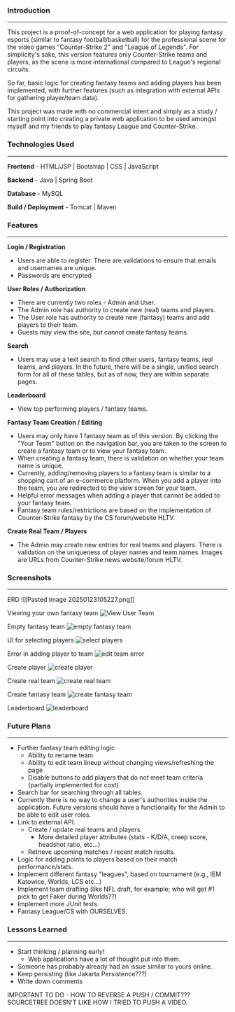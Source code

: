 ### **Introduction**
_____
This project is a proof-of-concept for a web application for playing fantasy esports (similar to fantasy football/basketball) for the professional scene for the video games "Counter-Strike 2" and "League of Legends". For simplicity's sake, this version features only Counter-Strike teams and players, as the scene is more international compared to League's regional circuits. 

So far, basic logic for creating fantasy teams and adding players has been implemented, with further features (such as integration with external APIs for gathering player/team data). 

This project was made with no commercial intent and simply as a study / starting point into creating a private web application to be used amongst myself and my friends to play fantasy League and Counter-Strike. 

### **Technologies Used**
____
**Frontend** - HTML/JSP | Bootstrap | CSS | JavaScript 

**Backend** - Java | Spring Boot 

**Database** - MySQL

**Build / Deployment** - Tomcat | Maven

### **Features**
______
**Login / Registration** 
- Users are able to register. There are validations to ensure that emails and usernames are unique. 
- Passwords are encrypted 

**User Roles / Authorization** 
- There are currently two roles - Admin and User. 
- The Admin role has authority to create new (real) teams and players. 
- The User role has authority to create new (fantasy) teams and add players to their team. 
- Guests may view the site, but cannot create fantasy teams. 

**Search** 
- Users may use a text search to find other users, fantasy teams, real teams, and players. In the future, there will be a single, unified search form for all of these tables, but as of now, they are within separate pages. 

**Leaderboard**
- View top performing players / fantasy teams. 

**Fantasy Team Creation / Editing** 
- Users may only have 1 fantasy team as of this version. By clicking the "Your Team" button on the navigation bar, you are taken to the screen to create a fantasy team or to view your fantasy team. 
- When creating a fantasy team, there is validation on whether your team name is unique. 
- Currently, adding/removing players to a fantasy team is similar to a shopping cart of an e-commerce platform. When you add a player into the team, you are redirected to the view screen for your team. 
- Helpful error messages when adding a player that cannot be added to your fantasy team.
- Fantasy team rules/restrictions are based on the implementation of Counter-Strike fantasy by the CS forum/website HLTV. 

**Create Real Team / Players**
- The Admin may create new entries for real teams and players. There is validation on the uniqueness of player names and team names. Images are URLs from Counter-Strike news website/forum HLTV. 

### **Screenshots**
____
ERD
![[Pasted image 20250123105227.png]]

Viewing your own fantasy team
![View User Team](/Screenshots/view_user_team.png)

Empty fantasy team
![empty fantasy team](/Screenshots/empty_fantasy_team.png)

UI for selecting players
![select players](/Screenshots/edit_team.png)

Error in adding player to team
![edit team error](/Screenshots/error.png)

Create player
![create player](/Screenshots/create_player.png)

Create real team
![create real team](/Screenshots/create_real_team.png)

Create fantasy team
![create fantasy team](/Screenshots/create_fantasy_team.png)

Leaderboard
![leaderboard](/Screenshots/leaderboard.png)
### **Future Plans**
____
- Further fantasy team editing logic
	- Ability to rename team
	- Ability to edit team lineup without changing views/refreshing the page
	- Disable buttons to add players that do not meet team criteria (partially implemented for cost)
- Search bar for searching through all tables. 
- Currently there is no way to change a user's authorities inside the application. Future versions should have a functionality for the Admin to be able to edit user roles. 
- Link to external API.
	- Create / update real teams and players. 
		- More detailed player attributes (stats - K/D/A, creep score, headshot ratio, etc...)
	- Retrieve upcoming matches / recent match results.
- Logic for adding points to players based on their match performance/stats.
- Implement different fantasy "leagues", based on tournament (e.g., IEM Katowice, Worlds, LCS etc...)
- Implement team drafting (like NFL draft, for example; who will get #1 pick to get Faker during Worlds??) 
- Implement more JUnit tests. 
- Fantasy League/CS with OURSELVES. 

### **Lessons Learned**
____
- Start thinking / planning early! 
	- Web applications have a lot of thought put into them. 
- Someone has probably already had an issue similar to yours online. 
- Keep persisting (like Jakarta Persistence???) 
- Write down comments



IMPORTANT TO DO - 
HOW TO REVERSE A PUSH / COMMIT??? SOURCETREE DOESN'T LIKE HOW I TRIED TO PUSH A VIDEO. 


